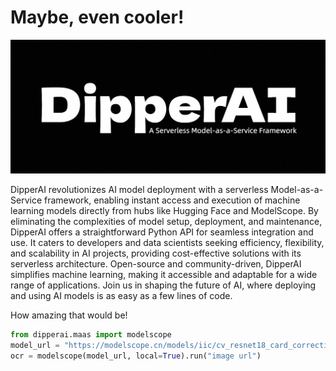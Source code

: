 # Maybe, even cooler!

![](https://github.com/DipperAI/DipperAI/blob/main/docs/images/banner.png)

DipperAI revolutionizes AI model deployment with a serverless Model-as-a-Service framework, enabling instant access and execution of machine learning models directly from hubs like Hugging Face and ModelScope. By eliminating the complexities of model setup, deployment, and maintenance, DipperAI offers a straightforward Python API for seamless integration and use. It caters to developers and data scientists seeking efficiency, flexibility, and scalability in AI projects, providing cost-effective solutions with its serverless architecture. Open-source and community-driven, DipperAI simplifies machine learning, making it accessible and adaptable for a wide range of applications. Join us in shaping the future of AI, where deploying and using AI models is as easy as a few lines of code.

How amazing that would be!

```python
from dipperai.maas import modelscope
model_url = "https://modelscope.cn/models/iic/cv_resnet18_card_correction/summary"
ocr = modelscope(model_url, local=True).run("image url")
```
